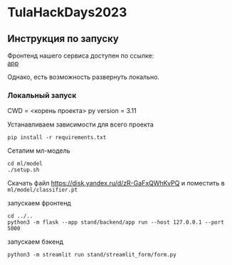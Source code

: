 # TulaHackDays2023
## Инструкция по запуску

Фронтенд нашего сервиса доступен по ссылке:  
[app](http://84.201.128.245/)

Однако, есть возможность развернуть локально.

### Локальный запуск

  CWD = <корень проекта>
  py version = 3.11

  Устанавливаем зависимости для всего проекта
  ```
  pip install -r requirements.txt
  ```

  Сетапим мл-модель
  ```
  cd ml/model
  ./setup.sh
  ```
  Скачать файл https://disk.yandex.ru/d/zR-GaFxQWhKvPQ и поместить в `ml/model/classifier.pt`

  запускаем фронтенд
  ```
  cd ../..
  python3 -m flask --app stand/backend/app run --host 127.0.0.1 --port 5000
  ```

  запускаем бэкенд
  ```
  python3 -m streamlit run stand/streamlit_form/form.py
  ```

